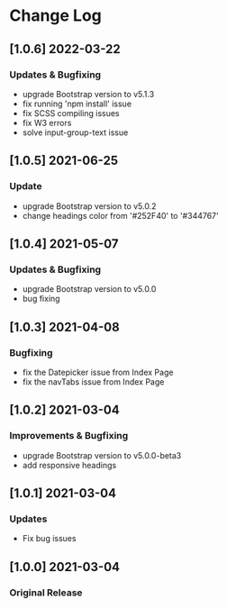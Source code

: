 # Change Log

## [1.0.6] 2022-03-22
### Updates & Bugfixing
- upgrade Bootstrap version to v5.1.3
- fix running 'npm install' issue
- fix SCSS compiling issues
- fix W3 errors
- solve input-group-text issue

## [1.0.5] 2021-06-25
### Update
- upgrade Bootstrap version to v5.0.2
- change headings color from '#252F40' to '#344767'

## [1.0.4] 2021-05-07
### Updates & Bugfixing
- upgrade Bootstrap version to v5.0.0
- bug fixing

## [1.0.3] 2021-04-08
### Bugfixing
- fix the Datepicker issue from Index Page
- fix the navTabs issue from Index Page

## [1.0.2] 2021-03-04
### Improvements & Bugfixing
- upgrade Bootstrap version to v5.0.0-beta3
- add responsive headings

## [1.0.1] 2021-03-04
### Updates
- Fix bug issues

## [1.0.0] 2021-03-04
### Original Release
